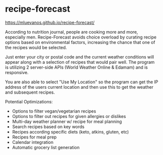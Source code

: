 # recipe-forecast

https://mluevanos.github.io/recipe-forecast/

According to nutrition journal, people are cooking more and more, especially men. Recipe-Forecast avoids choice overload by curating recipe options based on environmental factors, increasing the chance that one of the recipes would be selected. 

Just enter your city or postal code and the current weather conditions will appear along with a selection of recipes that would pair well. The program is utilizing 2 server-side APIs (World Weather Online & Edamam) and is responsive.

You are also able to select "Use My Location" so the program can get the IP address of the users current location and then use this to get the weather and subsequent recipes. 

Potential Optimizations: 
* Options to filter vegan/vegetarian recipes
* Options to filter out recipes for given allergies or dislikes
* Multi-day weather planner w/ recipe for meal planning
* Search recipes based on key words
* Recipes according specific diets (keto, atkins, gluten, etc)
* Recipes for meal prep 
* Calendar integration
* Automatic grocery list generation
